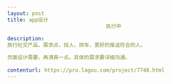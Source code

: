 ```yaml
---                
layout: post       
title: app设计
                                执行中
           
description: 
旅行社交产品，需求点，找人，拼车，更好的推送符合的人。

页面设计需要，再清爽一点。具体的需求要详细沟通。
     
contenturl: https://pro.lagou.com/project/7748.html      
---                 
```

